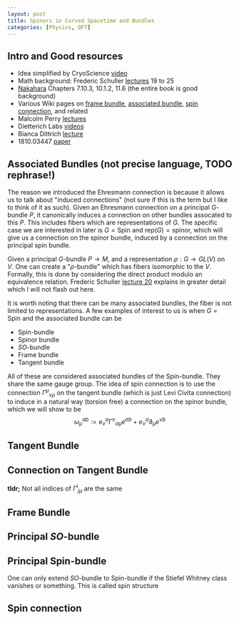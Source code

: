 ```yaml
---
layout: post
title: Spinors in Curved Spacetime and Bundles
categories: [Physics, QFT]
---
```

## Intro and Good resources
- Idea simplified by CryoScience [video](https://youtu.be/LjydxyNY7Yg) 
- Math background: Frederic Schuller [lectures](https://youtu.be/Way8FfcMpf0) 19 to 25 
- [Nakahara](https://www.amazon.com/Geometry-Topology-Physics-Graduate-Student/dp/0750306068) Chapters 7.10.3, 10.1.2, 11.6 (the entire book is good background)
- Various Wiki pages on [frame bundle](https://en.wikipedia.org/wiki/Frame_bundle), [associated bundle](https://en.wikipedia.org/wiki/Associated_bundle), [spin connection](https://en.wikipedia.org/wiki/Spin_connection), and related
- Malcolm Perry [lectures](https://youtu.be/juY40kVfZcE)
- Dietterich Labs [videos](https://youtu.be/_bP-R2aR7l0)
- Bianca Dittrich [lecture](https://youtu.be/ZdhTLE0bsWM)
- 1810.03447 [paper](https://arxiv.org/abs/1810.03447)

## Associated Bundles (not precise language, TODO rephrase!)
The reason we introduced the Ehresmann connection is because it allows us to talk about "induced connections" (not sure if this is the term but I like to think of it as such). Given an Ehresmann connection on a principal $G$-bundle $P$, it canonically induces a connection on other bundles assocated to this $P$. This includes fibers which are representations of $G$. The specific case we are interested in later is $G=\text{Spin}$ and $\text{rep}(G)=\text{spinor}$, which will give us a connection on the spinor bundle, induced by a connection on the principal spin bundle.

Given a principal $G$-bundle $P\rightarrow M$, and a representation $\rho: G\rightarrow GL(V)$ on $V$. One can create a "$\rho$-bundle" which has fibers isomorphic to the $V$. Formally, this is done by considering the direct product modulo an equivalence relation. Frederic Schuller [lecture 20](https://youtu.be/q2GYZz6q3QI) explains in greater detail which I will not flash out here. 

It is worth noting that there can be many associated bundles, the fiber is not limited to representations. A few examples of interest to us is when $G=\text{Spin}$ and the associated bundle can be 
- $\text{Spin}$-bundle
- Spinor bundle
- $SO$-bundle
- Frame bundle
- Tangent bundle

All of these are considered associated bundles of the $\text{Spin}$-bundle. They share the same gauge group. The idea of spin connection is to use the connection ${\Gamma^\mu}_{\nu\rho}$ on the tangent bundle (which is just Levi Civita connection) to induce in a natural way (torsion free) a connection on the spinor bundle, which we will show to be
$${\omega_\mu}^{a b}:=e_\nu^a {\Gamma^\nu}_{\sigma \mu} e^{\sigma b}+e_\nu^a \partial_\mu e^{\nu b}$$

## Tangent Bundle 

## Connection on Tangent Bundle
**tldr;** Not all indices of ${\Gamma^i}_{j\mu}$ are the same

## Frame Bundle

## Principal $SO$-bundle

## Principal $\text{Spin}$-bundle
One can only extend $SO$-bundle to $\text{Spin}$-bundle if the Stiefel Whitney class vanishes or something. This is called spin structure

## Spin connection